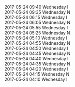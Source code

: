 2017-05-24 09:40 Wednesday  I  
2017-05-24 09:35 Wednesday  N  
2017-05-24 06:15 Wednesday  I  
2017-05-24 06:05 Wednesday  N  
2017-05-24 05:55 Wednesday  I  
2017-05-24 05:25 Wednesday  N  
2017-05-24 05:10 Wednesday  I  
2017-05-24 04:55 Wednesday  N  
2017-05-24 04:50 Wednesday  I  
2017-05-24 04:45 Wednesday  N  
2017-05-24 04:40 Wednesday  I  
2017-05-24 04:35 Wednesday  N  
2017-05-24 04:20 Wednesday  I  
2017-05-24 04:15 Wednesday  N  
2017-05-24 04:10 Wednesday  I  
